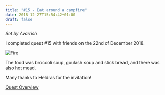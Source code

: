 ```yaml
---
title: "#15 - Eat around a campfire"
date: 2018-12-27T15:54:42+01:00
draft: false
---
```


*Set by Avarrish*

I completed quest #15 with friends on the 22nd of December 2018.

![Fire][fire]

The food was broccoli soup, goulash soup and stick bread, and there was also hot mead.

Many thanks to Heldras for the invitation!

[Quest Overview](/en/quest)

[fire]: /quest/quest-15_fire.jpg